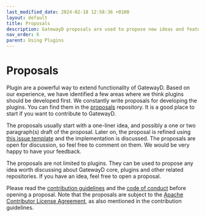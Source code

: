 ```yaml
---
last_modified_date: 2024-02-18 12:58:36 +0100
layout: default
title: Proposals
description: GatewayD proposals are used to propose new ideas and features for GatewayD.
nav_order: 6
parent: Using Plugins
---
```


# Proposals

Plugin are a powerful way to extend functionality of GatewayD. Based on our experience, we have identified a few areas where we think plugins should be developed first. We constantly write proposals for developing the plugins. You can find them in the [proposals](https://github.com/gatewayd-io/proposals/issues) repository. It is a good place to start if you want to contribute to GatewayD.

The proposals usually start with a one-liner idea, and possibly a one or two paragraph(s) draft of the proposal. Later on, the proposal is refined using [this issue template](https://github.com/gatewayd-io/proposals/blob/main/.github/ISSUE_TEMPLATE/00x---plugin-name.md) and the implementation is discussed. The proposals are open for discussion, so feel free to comment on them. We would be very happy to have your feedback.

The proposals are not limited to plugins. They can be used to propose any idea worth discussing about GatewayD core, plugins and other related repositories. If you have an idea, feel free to open a proposal.

Please read the [contribution guidelines](https://github.com/gatewayd-io/proposals/blob/main/CONTRIBUTING.md) and the [code of conduct](https://github.com/gatewayd-io/proposals/blob/main/CODE_OF_CONDUCT.md) before opening a proposal. Note that the proposals are subject to the [Apache  Contributor License Agreement](https://www.apache.org/licenses/contributor-agreements.html), as also mentioned in the contribution guidelines.

